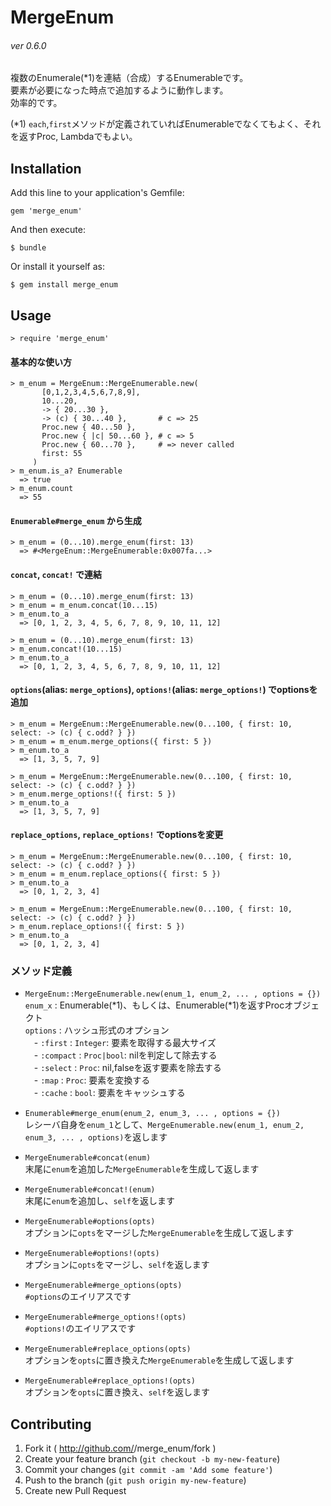 # MergeEnum
###### ver 0.6.0

複数のEnumerale(*1)を連結（合成）するEnumerableです。  
要素が必要になった時点で追加するように動作します。  
効率的です。

(*1) `each`,`first`メソッドが定義されていればEnumerableでなくてもよく、それを返すProc, Lambdaでもよい。

## Installation

Add this line to your application's Gemfile:

    gem 'merge_enum'

And then execute:

    $ bundle

Or install it yourself as:

    $ gem install merge_enum

## Usage

    > require 'merge_enum'

#### 基本的な使い方

    > m_enum = MergeEnum::MergeEnumerable.new(
           [0,1,2,3,4,5,6,7,8,9],
           10...20,
           -> { 20...30 },
           -> (c) { 30...40 },       # c => 25
           Proc.new { 40...50 },
           Proc.new { |c| 50...60 }, # c => 5
           Proc.new { 60...70 },     # => never called
           first: 55
         )
    > m_enum.is_a? Enumerable
      => true
    > m_enum.count
      => 55

#### `Enumerable#merge_enum` から生成

    > m_enum = (0...10).merge_enum(first: 13)
      => #<MergeEnum::MergeEnumerable:0x007fa...>

#### `concat`, `concat!` で連結

    > m_enum = (0...10).merge_enum(first: 13)
    > m_enum = m_enum.concat(10...15)
    > m_enum.to_a
      => [0, 1, 2, 3, 4, 5, 6, 7, 8, 9, 10, 11, 12]
    
    > m_enum = (0...10).merge_enum(first: 13)
    > m_enum.concat!(10...15)
    > m_enum.to_a
      => [0, 1, 2, 3, 4, 5, 6, 7, 8, 9, 10, 11, 12]

#### `options`(alias: `merge_options`), `options!`(alias: `merge_options!`) でoptionsを追加

    > m_enum = MergeEnum::MergeEnumerable.new(0...100, { first: 10, select: -> (c) { c.odd? } })
    > m_enum = m_enum.merge_options({ first: 5 })
    > m_enum.to_a
      => [1, 3, 5, 7, 9]
    
    > m_enum = MergeEnum::MergeEnumerable.new(0...100, { first: 10, select: -> (c) { c.odd? } })
    > m_enum.merge_options!({ first: 5 })
    > m_enum.to_a
      => [1, 3, 5, 7, 9]

#### `replace_options`, `replace_options!` でoptionsを変更

    > m_enum = MergeEnum::MergeEnumerable.new(0...100, { first: 10, select: -> (c) { c.odd? } })
    > m_enum = m_enum.replace_options({ first: 5 })
    > m_enum.to_a
      => [0, 1, 2, 3, 4]
    
    > m_enum = MergeEnum::MergeEnumerable.new(0...100, { first: 10, select: -> (c) { c.odd? } })
    > m_enum.replace_options!({ first: 5 })
    > m_enum.to_a
      => [0, 1, 2, 3, 4]

### メソッド定義

* `MergeEnum::MergeEnumerable.new(enum_1, enum_2, ... , options = {})`  
    `enum_x`  : Enumerable(*1)、もしくは、Enumerable(*1)を返すProcオブジェクト  
    `options` : ハッシュ形式のオプション  
            　- `:first`   : `Integer`: 要素を取得する最大サイズ  
            　- `:compact` : `Proc|bool`: nilを判定して除去する  
            　- `:select`  : `Proc`: nil,falseを返す要素を除去する  
            　- `:map`     : `Proc`: 要素を変換する  
            　- `:cache`   : `bool`: 要素をキャッシュする

* `Enumerable#merge_enum(enum_2, enum_3, ... , options = {})`  
    レシーバ自身を`enum_1`として、`MergeEnumerable.new(enum_1, enum_2, enum_3, ... , options)`を返します

* `MergeEnumerable#concat(enum)`  
    末尾に`enum`を追加した`MergeEnumerable`を生成して返します

* `MergeEnumerable#concat!(enum)`  
    末尾に`enum`を追加し、`self`を返します

* `MergeEnumerable#options(opts)`  
    オプションに`opts`をマージした`MergeEnumerable`を生成して返します

* `MergeEnumerable#options!(opts)`  
    オプションに`opts`をマージし、`self`を返します

* `MergeEnumerable#merge_options(opts)`  
    `#options`のエイリアスです

* `MergeEnumerable#merge_options!(opts)`  
    `#options!`のエイリアスです

* `MergeEnumerable#replace_options(opts)`  
    オプションを`opts`に置き換えた`MergeEnumerable`を生成して返します

* `MergeEnumerable#replace_options!(opts)`  
    オプションを`opts`に置き換え、`self`を返します

## Contributing

1. Fork it ( http://github.com/<my-github-username>/merge_enum/fork )
2. Create your feature branch (`git checkout -b my-new-feature`)
3. Commit your changes (`git commit -am 'Add some feature'`)
4. Push to the branch (`git push origin my-new-feature`)
5. Create new Pull Request
